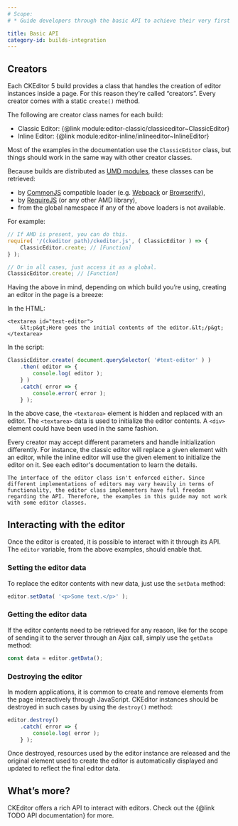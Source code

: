 ```yaml
---
# Scope:
# * Guide developers through the basic API to achieve their very first results with CKEditor.

title: Basic API
category-id: builds-integration
---
```


## Creators

Each CKEditor 5 build provides a class that handles the creation of editor instances inside a page. For this reason they’re called “creators”. Every creator comes with a static `create()` method.

The following are creator class names for each build:

* Classic Editor: {@link module:editor-classic/classiceditor~ClassicEditor}
* Inline Editor: {@link module:editor-inline/inlineeditor~InlineEditor}

Most of the examples in the documentation use the `ClassicEditor` class, but things should work in the same way with other creator classes.

Because builds are distributed as [UMD modules](https://github.com/umdjs/umd), these classes can be retrieved:

* by [CommonJS](http://wiki.commonjs.org/wiki/CommonJS) compatible loader (e.g. [Webpack](https://webpack.js.org) or [Browserify](http://browserify.org/)),
* by [RequireJS](http://requirejs.org/) (or any other AMD library),
* from the global namespace if any of the above loaders is not available.

 For example:

```js
// If AMD is present, you can do this.
require( '/(ckeditor path)/ckeditor.js', ( ClassicEditor ) => {
	ClassicEditor.create; // [Function]
} );

// Or in all cases, just access it as a global.
ClassicEditor.create; // [Function]
```

Having the above in mind, depending on which build you’re using, creating an editor in the page is a breeze:

In the HTML:

```
<textarea id="text-editor">
	&lt;p&gt;Here goes the initial contents of the editor.&lt;/p&gt;
</textarea>
```

In the script:

```js
ClassicEditor.create( document.querySelector( '#text-editor' ) )
	.then( editor => {
		console.log( editor );
	} )
	.catch( error => {
		console.error( error );
	} );
```

In the above case, the `<textarea>` element is hidden and replaced with an editor. The `<textarea>` data is used to initialize the editor contents. A `<div>` element could have been used in the same fashion.

<side-box info>
	Every creator may accept different parameters and handle initialization differently. For instance, the classic editor will replace a given element with an editor, while the inline editor will use the given element to initialize the editor on it. See each editor's documentation to learn the details.

	The interface of the editor class isn't enforced either. Since different implementations of editors may vary heavily in terms of functionality, the editor class implementers have full freedom regarding the API. Therefore, the examples in this guide may not work with some editor classes.
</side-box>

## Interacting with the editor

Once the editor is created, it is possible to interact with it through its API. The `editor` variable, from the above examples, should enable that.

### Setting the editor data

To replace the editor contents with new data, just use the `setData` method:

```js
editor.setData( '<p>Some text.</p>' );
```

### Getting the editor data

If the editor contents need to be retrieved for any reason, like for the scope of sending it to the server through an Ajax call, simply use the `getData` method:

```js
const data = editor.getData();
```

### Destroying the editor

In modern applications, it is common to create and remove elements from the page interactively through JavaScript. CKEditor instances should be destroyed in such cases by using the `destroy()` method:

```js
editor.destroy()
	.catch( error => {
		console.log( error );
	} );
```

Once destroyed, resources used by the editor instance are released and the original element used to create the editor is automatically displayed and updated to reflect the final editor data.

## What’s more?

CKEditor offers a rich API to interact with editors. Check out the {@link TODO API documentation} for more.
